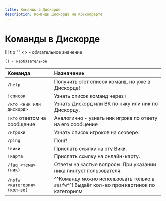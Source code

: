 ```yaml
---
title: Команды в Дискорде
description: Команды Дискорда на Кошкокрафте
---
```


# Команды в Дискорде

!!! tip ""
    <> - обязательное значение

    () - необязательное

|Команда|Назначение|
|:------|:---------|
|`/help`|Получить этот список команд, но уже в Дискорде!|
|`!список`|Узнать список команд через `!`|
|`/кто <ник или дискорд>`|Узнать Дискорд или ВК по нику или ник по Дискорду.|
|`!кто` ответом на сообщение|Аналогично - узнать ник игрока по ответу на его сообщение|
|`/игроки`|Узнать список игроков на сервере.|
|`/ping`|Понг!|
|`!вики`|Прислать ссылку на эту Вики.|
|`!карта`|Прислать ссылку на онлайн-карту.|
|`/faq <тема> (ник)`|Ответы на частые вопросы. При указании ника пингует пользователя.|
|`/nsfw <категория> (кол-во)`|^^Команду можно использовать только в `#nsfw`^^! Выдаёт кол-во прон картинок по категориям.|